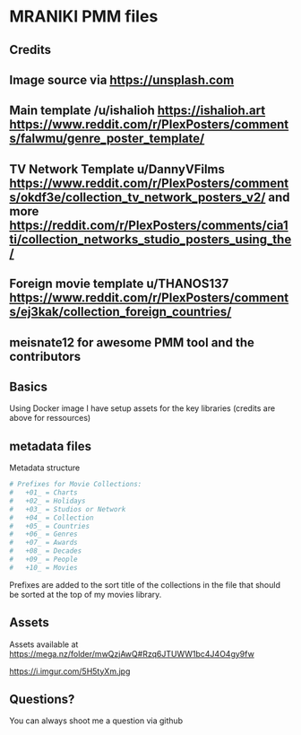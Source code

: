 # MRANIKI PMM files

## Credits
## Image source via https://unsplash.com
## Main template /u/ishalioh https://ishalioh.art https://www.reddit.com/r/PlexPosters/comments/falwmu/genre_poster_template/
## TV Network Template u/DannyVFilms https://www.reddit.com/r/PlexPosters/comments/okdf3e/collection_tv_network_posters_v2/ and more https://reddit.com/r/PlexPosters/comments/cia1ti/collection_networks_studio_posters_using_the/ 
## Foreign movie template u/THANOS137 https://www.reddit.com/r/PlexPosters/comments/ej3kak/collection_foreign_countries/
## meisnate12 for awesome PMM tool and the contributors



## Basics
Using Docker image
I have setup assets for the key libraries (credits are above for ressources)

## metadata files
Metadata structure
```yaml
# Prefixes for Movie Collections:
#   +01_ = Charts
#   +02_ = Holidays
#   +03_ = Studios or Network
#   +04_ = Collection
#   +05_ = Countries
#   +06_ = Genres
#   +07_ = Awards
#   +08_ = Decades
#   +09_ = People
#   +10_ = Movies
```
Prefixes are added to the sort title of the collections in the file that should be sorted at the top of my movies library.

## Assets
Assets available at https://mega.nz/folder/mwQzjAwQ#Rzq6JTUWW1bc4J4O4gy9fw

https://i.imgur.com/5H5tyXm.jpg


## Questions?
You can always shoot me a question via github
